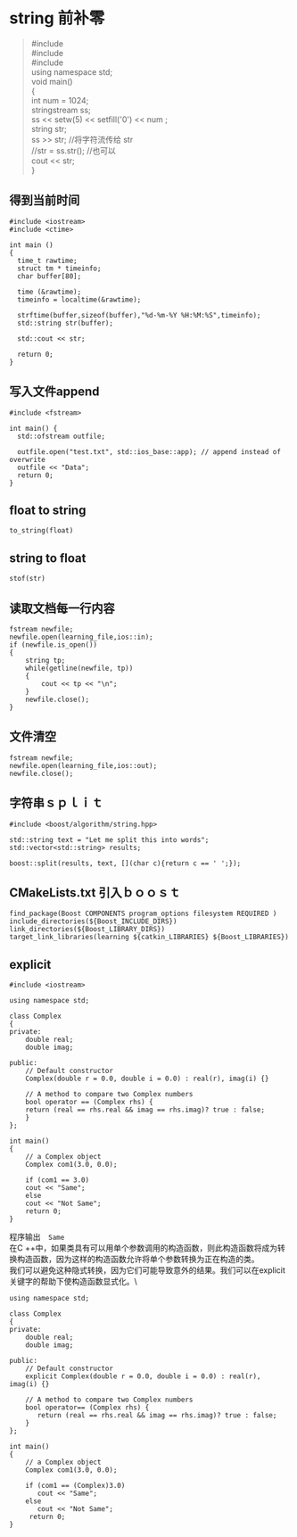 # string 前补零
> #include <iostream>\
>#include <sstream>\
>#include <iomanip>\
>using namespace std;\
>void main()\
>{\
>	int num = 1024;\
>	stringstream ss;\
>	ss << setw(5) << setfill('0') << num ;\
>	string str;\
>	ss >> str;         //将字符流传给 str\
>	//str = ss.str();  //也可以\
>	cout << str;\
>}

## 得到当前时间
```
#include <iostream>
#include <ctime>

int main ()
{
  time_t rawtime;
  struct tm * timeinfo;
  char buffer[80];

  time (&rawtime);
  timeinfo = localtime(&rawtime);

  strftime(buffer,sizeof(buffer),"%d-%m-%Y %H:%M:%S",timeinfo);
  std::string str(buffer);

  std::cout << str;

  return 0;
}
```

## 写入文件append
```
#include <fstream>

int main() {  
  std::ofstream outfile;

  outfile.open("test.txt", std::ios_base::app); // append instead of overwrite
  outfile << "Data"; 
  return 0;
}
```
## float to string 
`to_string(float)`

## string to float 
`stof(str)`

## 读取文档每一行内容
```
fstream newfile;
newfile.open(learning_file,ios::in);
if (newfile.is_open())
{
    string tp;
    while(getline(newfile, tp))
    {
        cout << tp << "\n";
    }
    newfile.close();
}
```
## 文件清空
```
fstream newfile;
newfile.open(learning_file,ios::out);
newfile.close();
```

## 字符串ｓｐｌｉｔ
```
#include <boost/algorithm/string.hpp>

std::string text = "Let me split this into words";
std::vector<std::string> results;

boost::split(results, text, [](char c){return c == ' ';});
```

## CMakeLists.txt 引入ｂｏｏｓｔ
```
find_package(Boost COMPONENTS program_options filesystem REQUIRED )
include_directories(${Boost_INCLUDE_DIRS})
link_directories(${Boost_LIBRARY_DIRS})
target_link_libraries(learning ${catkin_LIBRARIES} ${Boost_LIBRARIES})
```
## explicit
```
#include <iostream> 

using namespace std; 

class Complex 
{ 
private: 
	double real; 
	double imag; 

public: 
	// Default constructor 
	Complex(double r = 0.0, double i = 0.0) : real(r), imag(i) {} 

	// A method to compare two Complex numbers 
	bool operator == (Complex rhs) { 
	return (real == rhs.real && imag == rhs.imag)? true : false; 
	} 
}; 

int main() 
{ 
	// a Complex object 
	Complex com1(3.0, 0.0); 

	if (com1 == 3.0) 
	cout << "Same"; 
	else
	cout << "Not Same"; 
	return 0; 
} 
```
程序输出　`Same`\
在C ++中，如果类具有可以用单个参数调用的构造函数，则此构造函数将成为转换构造函数，因为这样的构造函数允许将单个参数转换为正在构造的类。\
我们可以避免这种隐式转换，因为它们可能导致意外的结果。我们可以在explicit关键字的帮助下使构造函数显式化。\
```
using namespace std; 
  
class Complex 
{ 
private: 
    double real; 
    double imag; 
  
public: 
    // Default constructor 
    explicit Complex(double r = 0.0, double i = 0.0) : real(r), imag(i) {} 
  
    // A method to compare two Complex numbers 
    bool operator== (Complex rhs) { 
       return (real == rhs.real && imag == rhs.imag)? true : false; 
    } 
}; 
  
int main() 
{ 
    // a Complex object 
    Complex com1(3.0, 0.0); 
  
    if (com1 == (Complex)3.0) 
       cout << "Same"; 
    else
       cout << "Not Same"; 
     return 0; 
} 
```